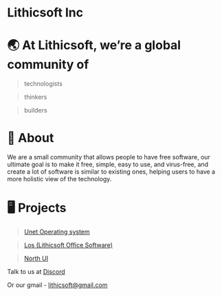 # Lithicsoft Inc

# 🌏 At Lithicsoft, we’re a global community of
> technologists

> thinkers

> builders

# 🐢 About
We are a small community that allows people to have free software, our ultimate goal is to make it free, simple, easy to use, and virus-free, and create a lot of software is similar to existing ones, helping users to have a more holistic view of the technology.

# 🖥️ Projects
> [Unet Operating system](https://lithicsoft-inc.github.io/unet/)

> [Los (Lithicsoft Office Software)](https://los.lithicsoft.repl.co/)

> [North UI](https://github.com/Lithicsoft-Inc/NorthUI)


Talk to us at [Discord](https://discord.gg/AZ9SmxeGgP)

Or our gmail - lithicsoft@gmail.com
